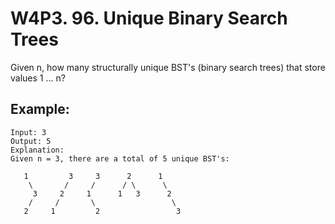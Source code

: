 # W4P3. 96. Unique Binary Search Trees

Given n, how many structurally unique BST's (binary search trees) that store values 1 ... n?

## Example:
```
Input: 3
Output: 5
Explanation:
Given n = 3, there are a total of 5 unique BST's:

   1         3     3      2      1
    \       /     /      / \      \
     3     2     1      1   3      2
    /     /       \                 \
   2     1         2                 3
```
